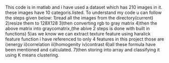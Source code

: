 This code is in matlab and i have used a dataset which has 210 images in it. these images have 10 categoris.listed.
To understand my code u can follow the steps given below:
1)read all the images from the directory(current)
2)resize them to 128X128
3)then converting rgb to gray matrix
4)then the above matrix into graycomatrix,(the abive 2 steps is done with built in functions)
5)as we know we can extract texture feature using haralick feature function i have referenced to only 4 features in this project those are 
i)energy ii)correlation iii)homogenity iv)contrast
6)all these formula have been mentioned and calculated.
7)then storing into array and classifying it using K means clustering.
